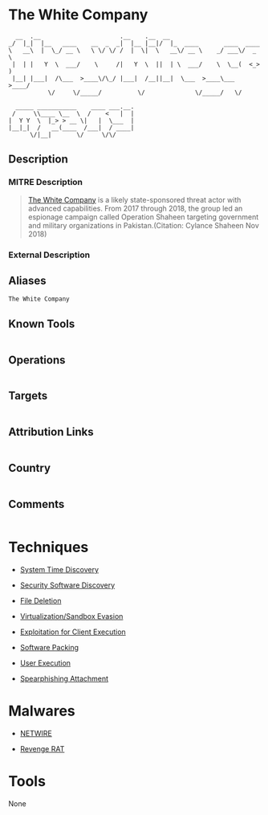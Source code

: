 
# The White Company

```
  __  .__                      .__    .__  __                           
_/  |_|  |__   ____    __  _  _|  |__ |__|/  |_  ____       ____  ____  
\   __\  |  \_/ __ \   \ \/ \/ /  |  \|  \   __\/ __ \    _/ ___\/  _ \ 
 |  | |   Y  \  ___/    \     /|   Y  \  ||  | \  ___/    \  \__(  <_> )
 |__| |___|  /\___  >____\/\_/ |___|  /__||__|  \___  >____\___  >____/ 
           \/     \/_____/          \/              \/_____/   \/       
                                   
  _____ ___________    ____ ___.__.
 /     \\____ \__  \  /    <   |  |
|  Y Y  \  |_> > __ \|   |  \___  |
|__|_|  /   __(____  /___|  / ____|
      \/|__|       \/     \/\/     

```

## Description

### MITRE Description

> [The White Company](https://attack.mitre.org/groups/G0089) is a likely state-sponsored threat actor with advanced capabilities. From 2017 through 2018, the group led an espionage campaign called Operation Shaheen targeting government and military organizations in Pakistan.(Citation: Cylance Shaheen Nov 2018)

### External Description

> 

## Aliases

```
The White Company
```

## Known Tools

```

```

## Operations

```

```

## Targets

```

```

## Attribution Links

```

```

## Country

```

```

## Comments

```

```

# Techniques


* [System Time Discovery](../techniques/System-Time-Discovery.md)

* [Security Software Discovery](../techniques/Security-Software-Discovery.md)
    
* [File Deletion](../techniques/File-Deletion.md)
    
* [Virtualization/Sandbox Evasion](../techniques/Virtualization-Sandbox-Evasion.md)
    
* [Exploitation for Client Execution](../techniques/Exploitation-for-Client-Execution.md)
    
* [Software Packing](../techniques/Software-Packing.md)
    
* [User Execution](../techniques/User-Execution.md)
    
* [Spearphishing Attachment](../techniques/Spearphishing-Attachment.md)
    

# Malwares


* [NETWIRE](../malwares/NETWIRE.md)

* [Revenge RAT](../malwares/Revenge-RAT.md)
    

# Tools

None
